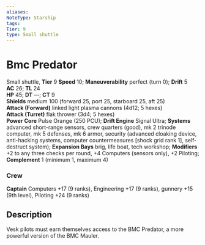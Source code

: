 ```yaml
---
aliases: 
NoteType: Starship
tags: 
Tier: 9
type: Small shuttle  
---
```


# Bmc Predator

Small shuttle, **Tier** 9 
**Speed** 10; **Maneuverability** perfect (turn 0); **Drift** 5  
**AC** 26; **TL** 24  
**HP** 45; **DT** —; **CT** 9  
**Shields** medium 100 (forward 25, port 25, starboard 25, aft 25)  
**Attack (Forward)** linked light plasma cannons (4d12; 5 hexes)  
**Attack (Turret)** flak thrower (3d4; 5 hexes)  
**Power Core** Pulse Orange (250 PCU); **Drift Engine** Signal Ultra; **Systems** advanced short-range sensors, crew quarters (good), mk 2 trinode computer, mk 5 defenses, mk 6 armor, security (advanced cloaking device, anti-hacking systems, computer countermeasures [shock grid rank 1], self-destruct system); **Expansion Bays** brig, life boat, tech workshop; **Modifiers** +2 to any three checks per round, +4 Computers (sensors only), +2 Piloting; **Complement** 1 (minimum 1, maximum 4)

### Crew

**Captain** Computers +17 (9 ranks), Engineering +17 (9 ranks), gunnery +15 (9th level), Piloting +24 (9 ranks)

## Description

Vesk pilots must earn themselves access to the BMC Predator, a more powerful version of the BMC Mauler.